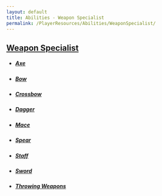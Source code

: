 ```yaml
---
layout: default
title: Abilities - Weapon Specialist
permalink: /PlayerResources/Abilities/WeaponSpecialist/
---
```

## [Weapon Specialist](#Weapon-Specialist)

- ##### [Axe]({{site.baseurl}}/PlayerResources/Abilities/WeaponSpecialist/Axe/#Axe)
- ##### [Bow]({{site.baseurl}}/PlayerResources/Abilities/WeaponSpecialist/Bow/#Bow)
- ##### [Crossbow]({{site.baseurl}}/PlayerResources/Abilities/WeaponSpecialist/Crossbow/#Crossbow)
- ##### [Dagger]({{site.baseurl}}/PlayerResources/Abilities/WeaponSpecialist/Dagger/#Dagger)
- ##### [Mace]({{site.baseurl}}/PlayerResources/Abilities/WeaponSpecialist/Mace/#Mace)
- ##### [Spear]({{site.baseurl}}/PlayerResources/Abilities/WeaponSpecialist/Spear/#Spear)
- ##### [Staff]({{site.baseurl}}/PlayerResources/Abilities/WeaponSpecialist/Staff/#Staff)
- ##### [Sword]({{site.baseurl}}/PlayerResources/Abilities/WeaponSpecialist/Sword/#Sword)
- ##### [Throwing Weapons]({{site.baseurl}}/PlayerResources/Abilities/WeaponSpecialist/ThrowingWeapons/#Throwing-Weapons)